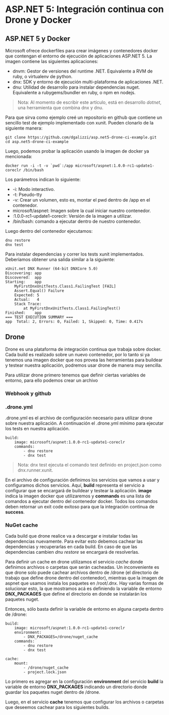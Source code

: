 # ASP.NET 5: Integración continua con Drone y Docker

## ASP.NET 5 y Docker

Microsoft ofrece dockerfiles para crear imágenes y contenedores docker que contengan el entorno de ejecución de aplicaciones ASP.NET 5.
La imagen contiene las siguientes aplicaciones:

* dnvm: Gestor de versiones del runtime .NET. Equivalente a RVM de ruby, o virtualenv de python.
* dnx: SDK y entorno de ejecución multi-plataforma de aplicaciones .NET.
* dnu: Utilidad de desarrollo para instalar dependencias nuget. Equivalente a rubygems/bundler en ruby, o npm en nodejs.

> Nota: Al momento de escribir este artículo, está en desarrollo _dotnet_, una herramienta que combina dnx y dnu.

Para que sirva como ejemplo creé un repositorio en github que contiene un sencillo test de ejemplo implementado con xunit. Pueden clonarlo de la siguiente manera:

    git clone https://github.com/dgalizzi/asp.net5-drone-ci-example.git
    cd asp.net5-drone-ci-example
    
Luego, podemos probar la aplicación usando la imagen de docker ya mencionada:

    docker run -i -t -v `pwd`:/app microsoft/aspnet:1.0.0-rc1-update1-coreclr /bin/bash
    
Los parámetros indican lo siguiente:
* -i: Modo interactivo.
* -t: Pseudo-tty
* -v: Crear un volumen, esto es, montar el pwd dentro de /app en el contenedor.
* microsoft/aspnet: Imagen sobre la cual iniciar nuestro contenedor.
* :1.0.0-rc1-update1-coreclr: Versión de la imagen a utilizar.
* /bin/bash: comando a ejecutar dentro de nuestro contenedor.

Luego dentro del contenedor ejecutamos:

    dnu restore
    dnx test

Para instalar dependencias y correr los tests xunit implementados. Deberíamos obtener una salida similar a la siguiente:

    xUnit.net DNX Runner (64-bit DNXCore 5.0)
    Discovering: app
    Discovered:  app
    Starting:    app
        MyFirstDnxUnitTests.Class1.FailingTest [FAIL]
        Assert.Equal() Failure
        Expected: 5
        Actual:   4
        Stack Trace:
            at MyFirstDnxUnitTests.Class1.FailingTest()
    Finished:    app
    === TEST EXECUTION SUMMARY ===
    app  Total: 2, Errors: 0, Failed: 1, Skipped: 0, Time: 0.417s


## Drone

Drone es una plataforma de integración continua que trabaja sobre docker. Cada build es realizado sobre un nuevo contenedor, por lo tanto si ya tenemos una imagen docker que nos provea las herramientas para buildear y testear nuestra aplicación, podremos usar drone de manera muy sencilla.

Para utilizar drone primero tenemos que definir ciertas variables de entorno, para ello podemos crear un archivo

### Webhook y github

### .drone.yml

.drone.yml es el archivo de configuración necesario para utilizar drone sobre nuestra aplicación. A continuación el .drone.yml mínimo para ejecutar los tests en nuestra aplicación.

    build:
        image: microsoft/aspnet:1.0.0-rc1-update1-coreclr
        commands:
            - dnu restore
            - dnx test
            
> Nota: dnx test ejecuta el comando test definido en project.json como dnx.runner.xunit.

En el archivo de configuración definimos los servicios que vamos a usar y configuramos dichos servicios. Aquí, **build** representa el servicio a configurar que se encargará de buildear y testear la aplicación. **image** indica la imagen docker que utilizaremos y **commands** es una lista de comandos a ejecutar dentro del contenedor docker. Todos los comandos deben retornar un exit code exitoso para que la integración continua de **success**.

### NuGet cache

Cada build que drone realice va a descargar e instalar todas las dependencias nuevamente. Para evitar esto debemos cachear las dependencias y recuperarlas en cada build. En caso de que las dependencias cambien _dnu restore_ se encargará de resolverlas.

Para definir un cache en drone utilizamos el servicio _cache_ donde definimos archivos o carpetas que serán cacheadas. Un inconveniente es que drone solo puede cachear archivos dentro de /drone (el directorio de trabajo que define drone dentro del contenedor), mientras que la imagen de aspnet que usamos instala los paquetes en /root/.dnx. Hay varias formas de solucionar esto, la que mostramos acá es definiendo la variable de entorno **DNX_PACKAGES** que define el directorio en donde se instalarán los paquetes nuget.

Entonces, sólo basta definir la variable de entorno en alguna carpeta dentro de /drone:

    build:
        image: microsoft/aspnet:1.0.0-rc1-update1-coreclr
        environment:
            - DNX_PACKAGES=/drone/nuget_cache
        commands:
            - dnu restore
            - dnx test

    cache:
        mount:
            - /drone/nuget_cache
            - project.lock.json

Lo primero es agregar en la configuración **environment** del servicio **build** la variable de entorno **DNX_PACKAGES** indicando un directorio donde guardar los paquetes nuget dentro de /drone.

Luego, en el servicio **cache** tenemos que configurar los archivos o carpetas que deseemos cachear para los siguientes builds.
